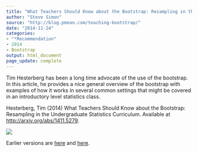 ```yaml
---
title: "What Teachers Should Know about the Bootstrap: Resampling in the Undergraduate Statistics Curriculum"
author: "Steve Simon"
source: "http://blog.pmean.com/teaching-bootstrap/"
date: "2014-11-24"
categories:
- "*Recommendation"
- 2014
- Bootstrap
output: html_document
page_update: complete
---
```


Tim Hesterberg has been a long time advocate of the use of the
bootstrap. In this article, he provides a nice general overview of the
bootstrap with examples of how it works in several common settings that
might be covered in an introductory level statistics class.

<!---More--->

Hesterberg, Tim (2014) What Teachers Should Know about the Bootstrap:
Resampling in the Undergraduate Statistics Curriculum. Available at
<http://arxiv.org/abs/1411.5279>.

![](http://www.pmean.com/new-images/14/teaching-bootstrap01.png)

 
Earlier versions are [here][sim1] and [here][sim2].
 
[sim1]: http://blog.pmean.com/teaching-bootstrap/
[sim2]: http://new.pmean.com/teaching-bootstrap/
 
